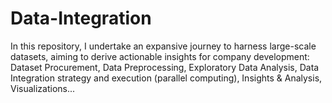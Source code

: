 # Data-Integration
In this repository, I undertake an expansive journey to harness large-scale datasets, aiming to derive actionable insights for company development:  Dataset Procurement, Data Preprocessing, Exploratory Data Analysis, Data Integration strategy and execution (parallel computing), Insights &amp; Analysis, Visualizations...
